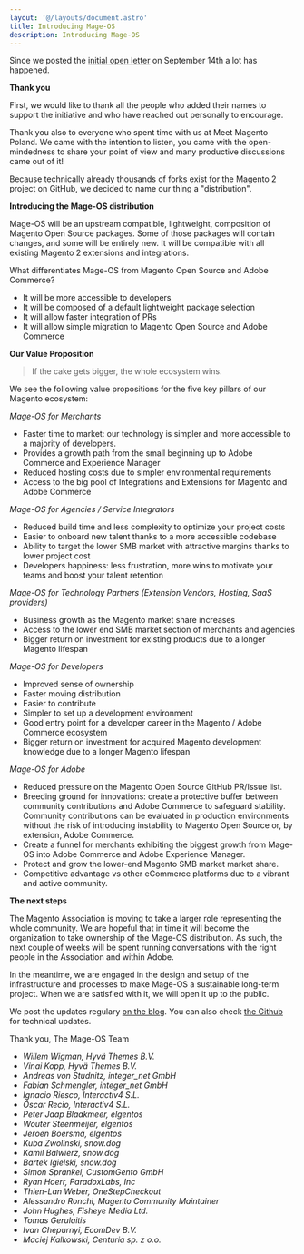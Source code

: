```yaml
---
layout: '@/layouts/document.astro'
title: Introducing Mage-OS
description: Introducing Mage-OS
---
```

Since we posted the [initial open letter](/blog/the-future-of-magento) on September 14th a lot has happened.

**Thank you**

First, we would like to thank all the people who added their names to support the initiative and who have reached out personally to encourage.

Thank you also to everyone who spent time with us at Meet Magento Poland. We came with the intention to listen, you came with the open-mindedness to share your point of view and many productive discussions came out of it!

Because technically already thousands of forks exist for the Magento 2 project on GitHub, we decided to name our thing a "distribution".


**Introducing the Mage-OS distribution**

Mage-OS will be an upstream compatible, lightweight, composition of Magento Open Source packages. Some of those packages will contain changes, and some will be entirely new.
It will be compatible with all existing Magento 2 extensions and integrations.

What differentiates Mage-OS from Magento Open Source and Adobe Commerce?

* It will be more accessible to developers
* It will be composed of a default lightweight package selection
* It will allow faster integration of PRs
* It will allow simple migration to Magento Open Source and Adobe Commerce


**Our Value Proposition**

> If the cake gets bigger, the whole ecosystem wins.

We see the following value propositions for the five key pillars of our Magento ecosystem:

*Mage-OS for Merchants*
* Faster time to market: our technology is simpler and more accessible to a majority of developers.
* Provides a growth path from the small beginning up to Adobe Commerce and Experience Manager
* Reduced hosting costs due to simpler environmental requirements
* Access to the big pool of Integrations and Extensions for Magento and Adobe Commerce

*Mage-OS for Agencies / Service Integrators*
* Reduced build time and less complexity to optimize your project costs
* Easier to onboard new talent thanks to a more accessible codebase
* Ability to target the lower SMB market with attractive margins thanks to lower project cost
* Developers happiness: less frustration, more wins to motivate your teams and boost your talent retention

*Mage-OS for Technology Partners (Extension Vendors, Hosting, SaaS providers)*
* Business growth as the Magento market share increases
* Access to the lower end SMB market section of merchants and agencies
* Bigger return on investment for existing products due to a longer Magento lifespan

*Mage-OS for Developers*
* Improved sense of ownership
* Faster moving distribution
* Easier to contribute
* Simpler to set up a development environment
* Good entry point for a developer career in the Magento / Adobe Commerce ecosystem
* Bigger return on investment for acquired Magento development knowledge due to a longer Magento lifespan

*Mage-OS for Adobe*
* Reduced pressure on the Magento Open Source GitHub PR/Issue list.
* Breeding ground for innovations: create a protective buffer between community contributions and Adobe Commerce to safeguard stability.
 Community contributions can be evaluated in production environments without the risk of introducing instability to Magento Open Source or, by extension, Adobe Commerce.
* Create a funnel for merchants exhibiting the biggest growth from Mage-OS into Adobe Commerce and Adobe Experience Manager.
* Protect and grow the lower-end Magento SMB market market share.
* Competitive advantage vs other eCommerce platforms due to a vibrant and active community.

**The next steps**

The Magento Association is moving to take a larger role representing the whole community. We are hopeful that in time it will become the organization to take ownership of the Mage-OS distribution.
As such, the next couple of weeks will be spent running conversations with the right people in the Association and within Adobe.

In the meantime, we are engaged in the design and setup of the infrastructure and processes to make Mage-OS a sustainable long-term project.
When we are satisfied with it, we will open it up to the public.

We post the updates regulary [on the blog](/). You can also check [the Github](https://github.com/mage-os) for technical updates.

Thank you,
The Mage-OS Team

 * *Willem Wigman, Hyvä Themes B.V.*
 * *Vinai Kopp, Hyvä Themes B.V.*
 * *Andreas von Studnitz, integer_net GmbH*
 * *Fabian Schmengler, integer_net GmbH*
 * *Ignacio Riesco, Interactiv4 S.L.*
 * *Óscar Recio, Interactiv4 S.L.*
 * *Peter Jaap Blaakmeer, elgentos*
 * *Wouter Steenmeijer, elgentos*
 * *Jeroen Boersma, elgentos*
 * *Kuba Zwolinski, snow.dog*
 * *Kamil Balwierz, snow.dog*
 * *Bartek Igielski, snow.dog*
 * *Simon Sprankel, CustomGento GmbH*
 * *Ryan Hoerr, ParadoxLabs, Inc*
 * *Thien-Lan Weber, OneStepCheckout*
 * *Alessandro Ronchi, Magento Community Maintainer*
 * *John Hughes, Fisheye Media Ltd.*
 * *Tomas Gerulaitis*
 * *Ivan Chepurnyi, EcomDev B.V.*
 * *Maciej Kalkowski, Centuria sp. z o.o.*
